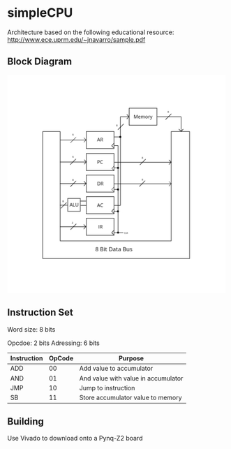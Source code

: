 # simpleCPU

Architecture based on the following educational resource: http://www.ece.uprm.edu/~jnavarro/sample.pdf 

## Block Diagram

![alt text](https://github.com/eliaskountouris/simpleCPU/blob/main/BlockDiagram.jpeg?raw=true)

## Instruction Set

Word size: 8 bits

Opcdoe: 2 bits
Adressing: 6 bits

| Instruction | OpCode | Purpose |
| --- | --- | --- |
| ADD | 00 | Add value to accumulator |
| AND | 01 | And value with value in accumulator |
| JMP | 10 | Jump to instruction |
| SB | 11 | Store accumulator value to memory |

## Building

Use Vivado to download onto a Pynq-Z2 board
